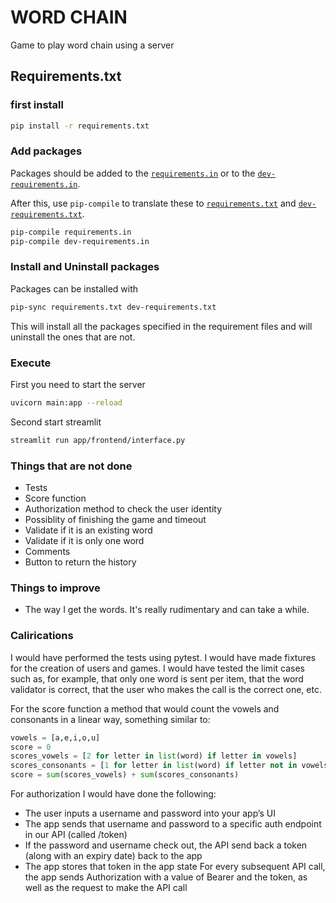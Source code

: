 # WORD CHAIN

Game to play word chain using a server

## Requirements.txt

### first install

```bash
pip install -r requirements.txt
```

### Add packages

Packages should be added to the [`requirements.in`](requirements.in) or to the [`dev-requirements.in`](dev-requirements.in).

After this, use `pip-compile` to translate these to [`requirements.txt`](requirements.txt) and [`dev-requirements.txt`](dev-requirements.txt).

```bash
pip-compile requirements.in
pip-compile dev-requirements.in
```

### Install and Uninstall packages

Packages can be installed with

```bash
pip-sync requirements.txt dev-requirements.txt
```

This will install all the packages specified in the requirement files and will uninstall the ones that are not.


### Execute

First you need to start the server
```bash
uvicorn main:app --reload
```

Second start streamlit
```bash
streamlit run app/frontend/interface.py
```

### Things that are not done
- Tests
- Score function
- Authorization method to check the user identity
- Possiblity of finishing the game and timeout
- Validate if it is an existing word
- Validate if it is only one word
- Comments
- Button to return the history

### Things to improve
- The way I get the words. It's really rudimentary and can take a while.

### Calirications

I would have performed the tests using pytest. I would have made fixtures for the creation of users and games. I would have tested the limit cases such as, for example, that only one word is sent per item, that the word validator is correct, that the user who makes the call is the correct one, etc.

For the score function a method that would count the vowels and consonants in a linear way, something similar to:

```python
vowels = [a,e,i,o,u]
score = 0
scores_vowels = [2 for letter in list(word) if letter in vowels]
scores_consonants = [1 for letter in list(word) if letter not in vowels]
score = sum(scores_vowels) + sum(scores_consonants)
```

For authorization I would have done the following: 
- The user inputs a username and password into your app’s UI
- The app sends that username and password to a specific auth endpoint in our API (called /token)
- If the password and username check out, the API send back a token (along with an expiry date) back to the app
- The app stores that token in the app state
For every subsequent API call, the app sends Authorization with a value of Bearer and the token, as well as the request to make the API call



